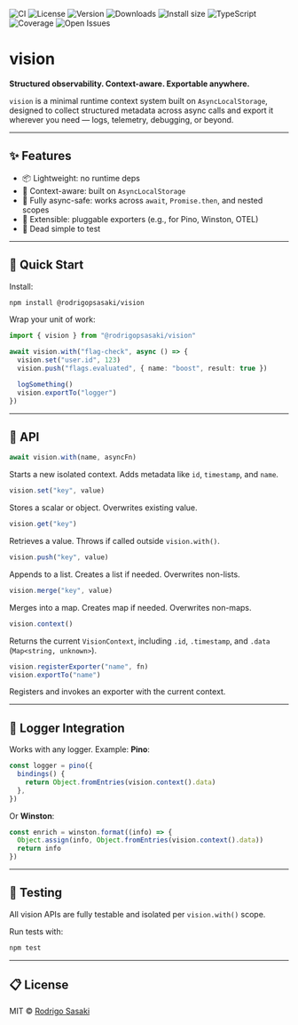 ![CI](https://github.com/rodrigopsasaki/vision/actions/workflows/checks.yml/badge.svg)
![License](https://img.shields.io/github/license/rodrigopsasaki/vision)
![Version](https://img.shields.io/npm/v/@rodrigopsasaki/vision.svg)
![Downloads](https://img.shields.io/npm/dm/@rodrigopsasaki/vision.svg)
![Install size](https://packagephobia.com/badge?p=@rodrigopsasaki/vision)
![TypeScript](https://img.shields.io/badge/TypeScript-Strict-blue.svg)
![Coverage](https://img.shields.io/badge/Coverage-Coming--Soon-yellow)
![Open Issues](https://img.shields.io/github/issues/rodrigopsasaki/vision)

# vision

**Structured observability. Context-aware. Exportable anywhere.**

`vision` is a minimal runtime context system built on `AsyncLocalStorage`, designed to collect structured metadata across async calls and export it wherever you need — logs, telemetry, debugging, or beyond.

---

## ✨ Features

- 📦 Lightweight: no runtime deps
- 🧠 Context-aware: built on `AsyncLocalStorage`
- 🔁 Fully async-safe: works across `await`, `Promise.then`, and nested scopes
- 🧰 Extensible: pluggable exporters (e.g., for Pino, Winston, OTEL)
- 🧪 Dead simple to test

---

## 🚀 Quick Start

Install:

```bash
npm install @rodrigopsasaki/vision
```

Wrap your unit of work:

```ts
import { vision } from "@rodrigopsasaki/vision"

await vision.with("flag-check", async () => {
  vision.set("user.id", 123)
  vision.push("flags.evaluated", { name: "boost", result: true })

  logSomething()
  vision.exportTo("logger")
})
```

---

## 🧱 API

```ts
await vision.with(name, asyncFn)
```

Starts a new isolated context. Adds metadata like `id`, `timestamp`, and `name`.

```ts
vision.set("key", value)
```

Stores a scalar or object. Overwrites existing value.

```ts
vision.get("key")
```

Retrieves a value. Throws if called outside `vision.with()`.

```ts
vision.push("key", value)
```

Appends to a list. Creates a list if needed. Overwrites non-lists.

```ts
vision.merge("key", value)
```

Merges into a map. Creates map if needed. Overwrites non-maps.

```ts
vision.context()
```

Returns the current `VisionContext`, including `.id`, `.timestamp`, and `.data` (`Map<string, unknown>`).

```ts
vision.registerExporter("name", fn)
vision.exportTo("name")
```

Registers and invokes an exporter with the current context.

---

## 🔌 Logger Integration

Works with any logger. Example: **Pino**:

```ts
const logger = pino({
  bindings() {
    return Object.fromEntries(vision.context().data)
  },
})
```

Or **Winston**:

```ts
const enrich = winston.format((info) => {
  Object.assign(info, Object.fromEntries(vision.context().data))
  return info
})
```

---

## 🧪 Testing

All vision APIs are fully testable and isolated per `vision.with()` scope.

Run tests with:

```bash
npm test
```

---

## 📋 License

MIT © [Rodrigo Sasaki](https://github.com/rodrigopsasaki)
